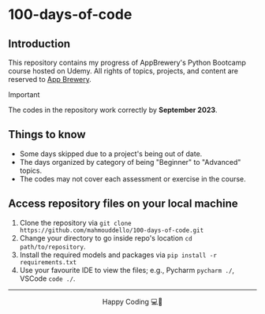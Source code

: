 # 100-days-of-code

## Introduction
This repository contains my progress of AppBrewery's Python Bootcamp
course hosted on Udemy.
All rights of topics, projects, and content are reserved to <a href="https://appbrewery.com/">App Brewery</a>.

> [!IMPORTANT]
> The codes in the repository work correctly by **September 2023**.


## Things to know
* Some days skipped due to a project's being out of date.
* The days organized by category of being "Beginner" to "Advanced" topics.
* The codes may not cover each assessment or exercise in the course.

## Access repository files on your local machine
1) Clone the repository via `git clone https://github.com/mahmouddello/100-days-of-code.git`
2) Change your directory to go inside repo's location `cd path/to/repository`.
3) Install the required models and packages via `pip install -r requirements.txt`
4) Use your favourite IDE to view the files; e.g., Pycharm `pycharm ./`, VSCode `code ./`.

<hr>

<div align="center">
    <p>Happy Coding 💻🎉</p>
</div>